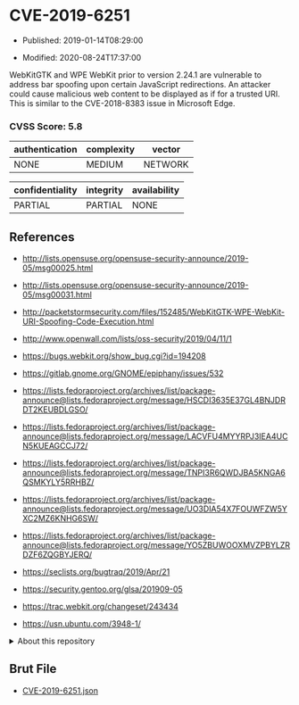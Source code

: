 # CVE-2019-6251

- Published: 2019-01-14T08:29:00

- Modified: 2020-08-24T17:37:00

WebKitGTK and WPE WebKit prior to version 2.24.1 are vulnerable to address bar spoofing upon certain JavaScript redirections. An attacker could cause malicious web content to be displayed as if for a trusted URI. This is similar to the CVE-2018-8383 issue in Microsoft Edge.

### CVSS Score: **5.8**

| authentication | complexity | vector |
| --- | --- | --- |
| NONE | MEDIUM | NETWORK |

| confidentiality | integrity | availability |
| --- | --- | --- |
| PARTIAL | PARTIAL | NONE |

## References

* http://lists.opensuse.org/opensuse-security-announce/2019-05/msg00025.html

* http://lists.opensuse.org/opensuse-security-announce/2019-05/msg00031.html

* http://packetstormsecurity.com/files/152485/WebKitGTK-WPE-WebKit-URI-Spoofing-Code-Execution.html

* http://www.openwall.com/lists/oss-security/2019/04/11/1

* https://bugs.webkit.org/show_bug.cgi?id=194208

* https://gitlab.gnome.org/GNOME/epiphany/issues/532

* https://lists.fedoraproject.org/archives/list/package-announce@lists.fedoraproject.org/message/HSCDI3635E37GL4BNJDRDT2KEUBDLGSO/

* https://lists.fedoraproject.org/archives/list/package-announce@lists.fedoraproject.org/message/LACVFU4MYYRPJ3IEA4UCN5KUEAGCCJ72/

* https://lists.fedoraproject.org/archives/list/package-announce@lists.fedoraproject.org/message/TNPI3R6QWDJBA5KNGA6QSMKYLY5RRHBZ/

* https://lists.fedoraproject.org/archives/list/package-announce@lists.fedoraproject.org/message/UO3DIA54X7FOUWFZW5YXC2MZ6KNHG6SW/

* https://lists.fedoraproject.org/archives/list/package-announce@lists.fedoraproject.org/message/YO5ZBUWOOXMVZPBYLZRDZF6ZQGBYJERQ/

* https://seclists.org/bugtraq/2019/Apr/21

* https://security.gentoo.org/glsa/201909-05

* https://trac.webkit.org/changeset/243434

* https://usn.ubuntu.com/3948-1/

<details>
<summary>About this repository</summary> 

  This repository is part of the project [Live Hack CVE](https://github.com/Live-Hack-CVE). Main website can be found [www.live-hack.org](https://www.live-hack.org) 
  
  Made by [Sn0wAlice](https://github.com/Sn0wAlice) for the people that care about security and need to have a feed of the latest CVEs. Hope you enjoy it, don't forget to star the repo and follow me on [Twitter](https://twitter.com/Sn0wAlice) and [Github](https://github.com/Sn0wAlice). And that is my [personnal website](https://www.alice-snow.me/)

  - [Home Page](https://github.com/Live-Hack-CVE)
  - [Framework](https://github.com/Live-Hack-CVE/cve-framework)
  - [CVE database](https://github.com/Live-Hack-CVE/full_database)
  - [Changelog](https://github.com/Live-Hack-CVE/Changelog)
</details>

## Brut File

* [CVE-2019-6251.json](https://raw.githubusercontent.com/Live-Hack-CVE/full_database/main/cves/2019/CVE-2019-6251.json)


